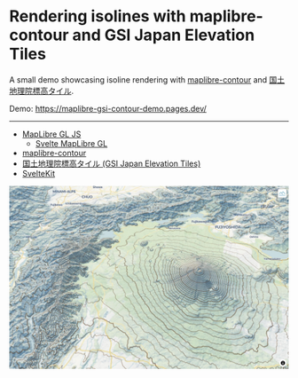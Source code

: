 # Rendering isolines with maplibre-contour and GSI Japan Elevation Tiles

A small demo showcasing isoline rendering with [maplibre-contour](https://github.com/onthegomap/maplibre-contour) and [国土地理院標高タイル](https://maps.gsi.go.jp/development/ichiran.html#dem).

Demo: https://maplibre-gsi-contour-demo.pages.dev/

---

- [MapLibre GL JS](https://maplibre.org/maplibre-gl-js/docs/)
  - [Svelte MapLibre GL](https://svelte-maplibre-gl.mierune.dev/)
- [maplibre-contour](https://github.com/onthegomap/maplibre-contour)
- [国土地理院標高タイル (GSI Japan Elevation Tiles)](https://maps.gsi.go.jp/development/ichiran.html#dem)
- [SvelteKit](https://svelte.dev/)

![screenshot](./image.jpg)

